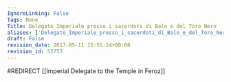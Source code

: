 ```yaml
---
IgnoreLinking: False
Tags: None
Title: Delegato Imperiale presso i sacerdoti di Balo e del Toro Nero
aliases: ['Delegato_Imperiale_presso_i_sacerdoti_di_Balo_e_del_Toro_Nero']
draft: False
revision_date: 2017-05-11 15:55:14+00:00
revision_id: 52753
---
```


#REDIRECT [[Imperial Delegate to the Temple in Feroz]]